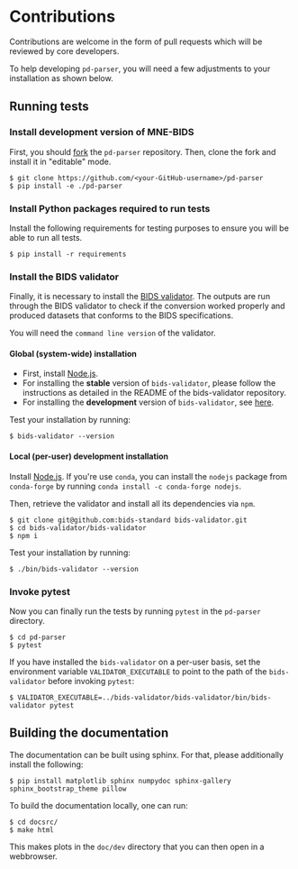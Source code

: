 # Contributions

Contributions are welcome in the form of pull requests which will be reviewed by core developers.

To help developing `pd-parser`, you will need a few adjustments to your
installation as shown below.

## Running tests

### Install development version of MNE-BIDS 
First, you should [fork](https://help.github.com/en/github/getting-started-with-github/fork-a-repo) the `pd-parser` repository. Then, clone the fork and install it in
"editable" mode.

    $ git clone https://github.com/<your-GitHub-username>/pd-parser
    $ pip install -e ./pd-parser


### Install Python packages required to run tests
Install the following requirements for testing purposes to ensure you will be able to run all tests.

    $ pip install -r requirements

### Install the BIDS validator
Finally, it is necessary to install the
[BIDS validator](https://github.com/bids-standard/bids-validator). The outputs
are run through the BIDS validator to check if the conversion
worked properly and produced datasets that conforms to the BIDS specifications.

You will need the `command line version` of the validator.

#### Global (system-wide) installation
- First, install [Node.js](https://nodejs.org/en/).
- For installing the **stable** version of `bids-validator`, please follow the
instructions as detailed in the README of the bids-validator repository.
- For installing the **development** version of `bids-validator`, see [here](https://github.com/bids-standard/bids-validator/blob/master/CONTRIBUTING.md#using-the-development-version-of-bids-validator).

Test your installation by running:

    $ bids-validator --version

#### Local (per-user) development installation

Install [Node.js](https://nodejs.org/en/). If you're use `conda`, you can
install the `nodejs` package from `conda-forge` by running
`conda install -c conda-forge nodejs`.

Then, retrieve the validator and install all its dependencies via `npm`.

    $ git clone git@github.com:bids-standard bids-validator.git
    $ cd bids-validator/bids-validator
    $ npm i

Test your installation by running:

    $ ./bin/bids-validator --version


### Invoke pytest
Now you can finally run the tests by running `pytest` in the
`pd-parser` directory.

    $ cd pd-parser
    $ pytest

If you have installed the `bids-validator`
on a per-user basis, set the environment variable `VALIDATOR_EXECUTABLE` to point to the path of the `bids-validator` before invoking `pytest`:

    $ VALIDATOR_EXECUTABLE=../bids-validator/bids-validator/bin/bids-validator pytest

## Building the documentation

The documentation can be built using sphinx. For that, please additionally
install the following:

    $ pip install matplotlib sphinx numpydoc sphinx-gallery sphinx_bootstrap_theme pillow

To build the documentation locally, one can run:

    $ cd docsrc/
    $ make html

This makes plots in the ``doc/dev`` directory that you can then open in a webbrowser.